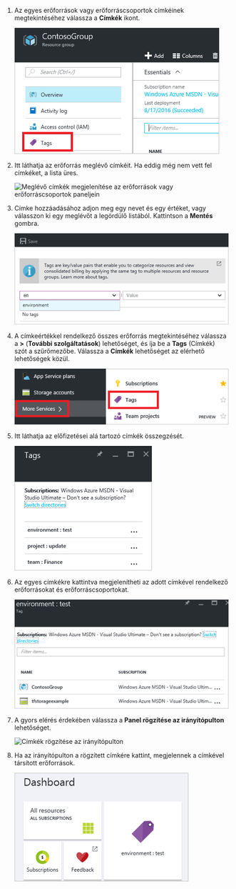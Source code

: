 1. Az egyes erőforrások vagy erőforráscsoportok címkéinek megtekintéséhez válassza a **Címkék** ikont. 
   
     ![Címkék kiválasztása az erőforrások vagy erőforráscsoportok paneljein](./media/resource-manager-tag-resources/select-tag-icon.png)
2. Itt láthatja az erőforrás meglévő címkéit. Ha eddig még nem vett fel címkéket, a lista üres. 

     ![Meglévő címkék megjelenítése az erőforrások vagy erőforráscsoportok paneljein](./media/resource-manager-tag-resources/existing-tags.png)
3. Címke hozzáadásához adjon meg egy nevet és egy értéket, vagy válasszon ki egy meglévőt a legördülő listából. Kattintson a **Mentés** gombra.

     ![Új címke hozzáadása](./media/resource-manager-tag-resources/tag-resources.png)
3. A címkeértékkel rendelkező összes erőforrás megtekintéséhez válassza a **>** (**További szolgáltatások**) lehetőséget, és íja be a **Tags** (Címkék) szót a szűrőmezőbe. Válassza a **Címkék** lehetőséget az elérhető lehetőségek közül.
   
     ![Címkék keresése a Tallózás hubon keresztül](./media/resource-manager-tag-resources/browse-tags.png)
4. Itt láthatja az előfizetései alá tartozó címkék összegzését.
   
     ![Az összes címke megjelenítése](./media/resource-manager-tag-resources/tag-taxonomy.png)
5. Az egyes címkékre kattintva megjelenítheti az adott címkével rendelkező erőforrásokat és erőforráscsoportokat.
   
     ![Címkézett erőforrások megjelenítése](./media/resource-manager-tag-resources/show-tagged-resources.png)
6. A gyors elérés érdekében válassza a **Panel rögzítése az irányítópulton** lehetőséget.
   
     ![Címkék rögzítése az irányítópulton](./media/resource-manager-tag-resources/pin-tag.png)
7. Ha az irányítópulton a rögzített címkére kattint, megjelennek a címkével társított erőforrások.

     ![Címkék rögzítése az irányítópulton](./media/resource-manager-tag-resources/show-pinned-tag.png)
